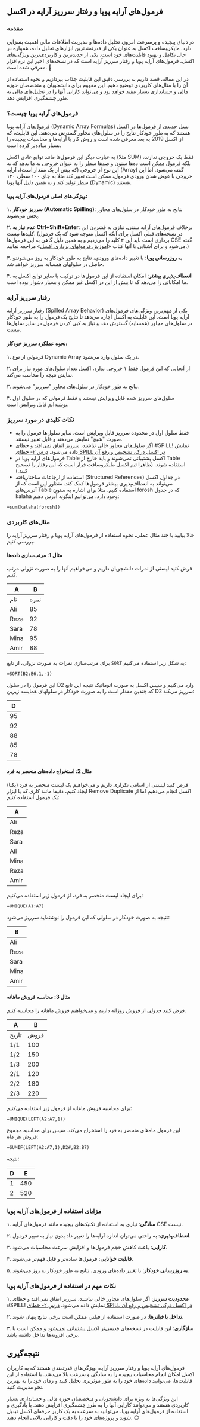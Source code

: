  
## فرمول‌های آرایه پویا و رفتار سرریز آرایه در اکسل

### مقدمه

در دنیای پیچیده و پرسرعت امروز، تحلیل داده‌ها و مدیریت اطلاعات مالی اهمیت بسزایی دارد. مایکروسافت اکسل به عنوان یکی از قدرتمندترین ابزارهای تحلیل داده، همواره در حال تکامل و بهبود قابلیت‌های خود است. یکی از جدیدترین و کاربردی‌ترین ویژگی‌های اکسل، فرمول‌های آرایه پویا و رفتار سرریز آرایه است که در نسخه‌های اخیر این نرم‌افزار معرفی شده است. 🚀

در این مقاله، قصد داریم به بررسی دقیق این قابلیت جذاب بپردازیم و نحوه استفاده از آن را با مثال‌های کاربردی توضیح دهیم. این مفهوم برای دانشجویان و متخصصان حوزه مالی و حسابداری بسیار مفید خواهد بود و می‌تواند کارایی آنها را در تحلیل‌های مالی به طور چشمگیری افزایش دهد.

### فرمول‌های آرایه پویا چیست؟

فرمول‌های آرایه پویا (Dynamic Array Formulas) نسل جدیدی از فرمول‌ها در اکسل هستند که به طور خودکار نتایج را در سلول‌های مجاور گسترش می‌دهند. این قابلیت، که از اکسل 2019 به بعد معرفی شده است و روش کار با آرایه‌ها و محاسبات پیچیده را بسیار ساده‌تر کرده است.

به عبارت دیگر این فرمول‌ها مانند توابع عادی اکسل (مثلا SUM) فقط یک خروجی ندارند، بلکه فرمول ممکن است ده‌ها ستون و صدها سطر را به عنوان خروجی به ما بدهد که به این نوع از خروجی (که بیش از یک مقدار است)، آرایه (Array) گفته می‌شود.
اما این خروجی با عوض شدن ورودی فرمول، ممکن است تغییر کند مثلا به جای ۱۰۰ سطر، ۱۲۰ سطر تولید کند و به همین دلیل آنها پویا (Dynamic) هستند.

#### ویژگی‌های اصلی فرمول‌های آرایه پویا:

۱. **سرریز خودکار (Automatic Spilling)**: نتایج به طور خودکار در سلول‌های مجاور پخش می‌شوند.

۲. **عدم نیاز به Ctrl+Shift+Enter**: برخلاف فرمول‌های آرایه سنتی، نیازی به فشردن این کلیدها نیست. (در نسخه‌های قبلی اکسل برای آنکه اکسل متوجه شود که یک فرمول برداری است باید این ۳ کلید را می‌زدیم و به همین دلیل گاهی به این فرمول‌ها  CSE گفته می‌شود و برای آشنایی با آنها  کتاب  «[آموزش فرمولهای برداری اکسل](https://farsaran.com/articles/%D8%AF%D8%A7%D9%86%D9%84%D9%88%D8%AF-%DA%A9%D8%AA%D8%A7%D8%A8-%D8%A2%D9%85%D9%88%D8%B2%D8%B4-%D9%81%D8%B1%D9%85%D9%88%D9%84%D9%87%D8%A7%DB%8C-%D8%A8%D8%B1%D8%AF%D8%A7%D8%B1%DB%8C-%D8%A7%DA%A9%D8%B3%D9%84-%D9%86%D9%88%DB%8C%D8%B3%D9%86%D8%AF%D9%87%E2%80%8C-%D9%81%D8%B1%D8%B4%DB%8C%D8%AF-%D9%85%DB%8C%D8%AF%D8%A7%D9%86%DB%8C)» مراجعه نمایید.)

۳. **به روزرسانی پویا**: با تغییر داده‌های ورودی، نتایج به طور خودکار به روز می‌شوندو حاصل در سلولهای همسایه سرریز خواهد شد.

۴. **انعطاف‌پذیری بیشتر**: امکان استفاده از این فرمول‌ها در ترکیب با سایر توابع اکسل به ما امکاناتی را می‌دهد که تا پیش از این در اکسل غیر ممکن و بسیار دشوار بوده است.

### رفتار سرریز آرایه

رفتار سرریز آرایه (Spilled Array Behavior) یکی از مهم‌ترین ویژگی‌های فرمول‌های آرایه پویا است. این قابلیت به اکسل اجازه می‌دهد تا نتایج یک فرمول را به طور خودکار در سلول‌های مجاور (همسایه) گسترش دهد و نیاز به کپی کردن فرمول در سایر سلول‌ها نیست.

#### نحوه عملکرد سرریز خودکار:

۱. فرمولی از نوع Dynamic Array در یک سلول وارد می‌شود. 

۲. از‌ آنجایی که این فرمول فقط ۱ خروجی ندارد، اکسل تعداد سلول‌های مورد نیاز برای نمایش نتیجه را محاسبه می‌کند.

۳. نتایج به طور خودکار در سلول‌های مجاور "سرریز" می‌شوند.

۴. سلول‌های سرریز شده قابل ویرایش نیستند و فقط فرمولی که در سلول اول نوشته‌ایم قابل ویرایش است.

### نکات کلیدی در مورد سرریز
+ فقط سلول اول در محدوده سرریز قابل ویرایش است. سایر سلول‌ها فرمول را به صورت "شبح" نمایش می‌دهند و قابل تغییر نیستند.
+ اگر سلول‌های مجاور خالی نباشند، سرریز اتفاق نمی‌افتد و خطای #SPILL! نمایش داده می‌شود. [درس ۲- خطای SPILL در اکسل درک، تشخیص و رفع آن](درس%20۲-%20خطای%20SPILL%20در%20اکسل%20درک،%20تشخیص%20و%20رفع%20آن.md)
+ فرمول‌های آرایه پویا در Table اکسل پشتیبانی نمی‌شوند و باید خارج از Table استفاده شوند. (ظاهرا تیم اکسل مایکروسافت قرار است که این رفتار را تصحیح کنند.)
+ استفاده از ارجاعات ساختاریافته (Structured References) در جداول اکسل می‌تواند به انعطاف‌پذیری بیشتر فرمول‌ها کمک کند. منظور این است که از آدرس‌های Table استفاده کنیم. مثلا برای اشاره به ستون forosh که در جدول kalaha وجود دارد، می‌توانیم اینگونه آدرس دهیم:

```excel
=sum(kalaha[forosh])
```

### مثال‌های کاربردی

حالا بیایید با چند مثال عملی، نحوه استفاده از فرمول‌های آرایه پویا و رفتار سرریز آرایه را بررسی کنیم.

#### مثال 1: مرتب‌سازی داده‌ها

فرض کنید لیستی از نمرات دانشجویان داریم و می‌خواهیم آنها را به صورت نزولی مرتب کنیم.

| A | B |
|-------|------|
| نام | نمره |
| Ali | 85 |
| Reza | 92 |
| Sara | 78 |
| Mina | 95 |
| Amir | 88 |

برای مرتب‌سازی نمرات به صورت نزولی، از تابع `SORT` به شکل زیر استفاده می‌کنیم:

```excel
=SORT(B2:B6,1,-1)
```

این فرمول را در سلول D2 وارد می‌کنیم و سپس اکسل به صورت اتوماتیک نتیجه این تابع که چندین مقدار است را به صورت خودکار در سلولهای همایسه زیرین D2 سرریز می‌کند:

| D |
|----|
| 95 |
| 92 |
| 88 |
| 85 |
| 78 |

#### مثال 2: استخراج داده‌های منحصر به فرد

فرض کنید لیستی از اسامی تکراری داریم و می‌خواهیم یک لیست منحصر به فرد (یکتا) ایجاد کنیم، دقیقا مانند کاری که با ابزار Remove Duplicate اکسل انجام می‌دهیم اما از یک فرمول استفاده کنیم:

| A    |
| ---- |
| Ali  |
| Reza |
| Sara |
| Ali  |
| Mina |
| Reza |
| Amir |


برای ایجاد لیست منحصر به فرد، از فرمول زیر استفاده می‌کنیم:

```excel
=UNIQUE(A1:A7)
```

نتیجه به صورت خودکار در سلولی که این فرمول را نوشته‌اید سرریز می‌شود:

| B |
|--------|
| Ali |
| Reza |
| Sara |
| Mina |
| Amir |

#### مثال 3: محاسبه فروش ماهانه

فرض کنید جدولی از فروش روزانه داریم و می‌خواهیم فروش ماهانه را محاسبه کنیم.

| A | B |
|-------|-------|
| تاریخ | فروش |
| 1/1 | 100 |
| 1/2 | 150 |
| 1/3 | 200 |
| 2/1 | 120 |
| 2/2 | 180 |
| 2/3 | 220 |

برای محاسبه فروش ماهانه از فرمول زیر استفاده می‌کنیم:

```excel
=UNIQUE(LEFT(A2:A7,1))
```

این فرمول ماه‌های منحصر به فرد را استخراج می‌کند. سپس برای محاسبه مجموع فروش هر ماه:

```excel
=SUMIF(LEFT(A2:A7,1),D2#,B2:B7)
```

نتیجه:

| D   | E   |
| --- | --- |
| 1   | 450 |
| 2   | 520 |

### مزایای استفاده از فرمول‌های آرایه پویا

۱. **سادگی**: نیازی به استفاده از تکنیک‌های پیچیده مانند فرمول‌های آرایه CSE نیست.

۲. **انعطاف‌پذیری**: به راحتی می‌توان اندازه آرایه‌ها را تغییر داد بدون نیاز به تغییر فرمول.

۳. **کارایی**: باعث کاهش حجم فرمول‌ها و افزایش سرعت محاسبات می‌شود.

۴. **قابلیت خوانایی**: فرمول‌ها ساده‌تر و قابل فهم‌تر می‌شوند.

۵. **به روزرسانی خودکار**: با تغییر داده‌های ورودی، نتایج به طور خودکار به روز می‌شوند.

### نکات مهم در استفاده از فرمول‌های آرایه پویا

۱. **محدودیت سرریز**: اگر سلول‌های مجاور خالی نباشند، سرریز اتفاق نمی‌افتد و خطای #SPILL! نمایش داده می‌شود. [درس ۲- خطای SPILL در اکسل درک، تشخیص و رفع آن](درس%20۲-%20خطای%20SPILL%20در%20اکسل%20درک،%20تشخیص%20و%20رفع%20آن.md)

۲. **تداخل با فیلترها**: در صورت استفاده از فیلتر، ممکن است برخی نتایج پنهان شوند.

۳. **سازگاری**: این قابلیت در نسخه‌های قدیمی‌تر اکسل پشتیبانی نمی‌شود و ممکن است با برخی افزونه‌ها تداخل داشته باشد.

## نتیجه‌گیری

فرمول‌های آرایه پویا و رفتار سرریز آرایه، ویژگی‌های قدرتمندی هستند که به کاربران اکسل امکان انجام محاسبات پیچیده را به سادگی و سرعت بالا می‌دهند. با استفاده از این قابلیت‌ها، می‌توانید داده‌های خود را به طور موثرتری تحلیل کنید و زمان خود را به بهترین نحو مدیریت کنید.

این ویژگی‌ها به ویژه برای دانشجویان و متخصصان حوزه مالی و حسابداری بسیار کاربردی هستند و می‌توانند کارایی آنها را به طرز چشمگیری افزایش دهند. با یادگیری و استفاده از فرمول‌های آرایه پویا، می‌توانید به سرعت به یک کاربر حرفه‌ای اکسل تبدیل شوید و پروژه‌های خود را با دقت و کارایی بالایی انجام دهید. 😊

